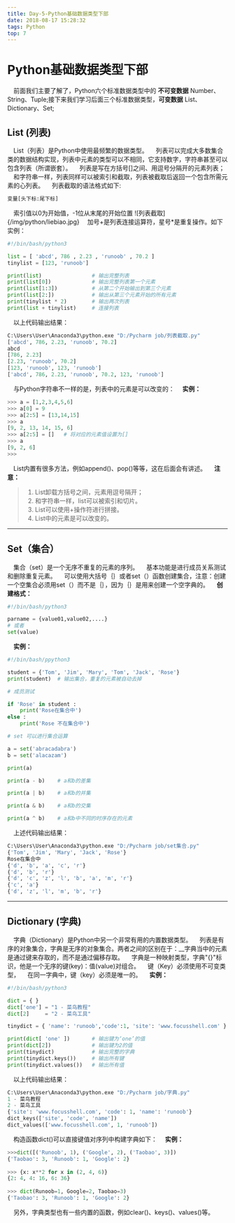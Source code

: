 ```yaml
---
title: Day-5-Python基础数据类型下部
date: 2018-08-17 15:28:32
tags: Python
top: 7
---
```


# Python基础数据类型下部 #

&emsp;前面我们主要了解了，Python六个标准数据类型中的 __不可变数据__ Number、String、Tuple;接下来我们学习后面三个标准数据类型，__可变数据__ List、Dictionary、Set;

## List (列表) ##

&emsp;List（列表）是Python中使用最频繁的数据类型。
&emsp;列表可以完成大多数集合类的数据结构实现，列表中元素的类型可以不相同，它支持数字，字符串甚至可以包含列表（所谓嵌套）。
&emsp;列表是写在方括号[]之间、用逗号分隔开的元素列表；
&emsp;和字符串一样，列表同样可以被索引和截取，列表被截取后返回一个包含所需元素的心列表。
&emsp;列表截取的语法格式如下:

``` python
变量[头下标:尾下标]
```

&emsp;索引值以0为开始值，-1位从末尾的开始位置
![列表截取]{/img/python/liebiao.jpg}
&emsp;加号+是列表连接运算符，星号*是重复操作。如下实例：

``` python
#!/bin/bash/python3

list = [ 'abcd', 786 , 2.23 , 'runoob' , 70.2 ]
tinylist = [123, 'runoob']

print(list)                # 输出完整列表
print(list[0])             # 输出完整列表第一个元素
print(list[1:3])           # 从第二个开始输出到第三个元素
print(list[2:])            # 输出从第三个元素开始的所有元素
print(tinylist * 2)        # 输出两次列表
print(list + tinylist)     # 连接列表
```

&emsp;以上代码输出结果：

``` python
C:\Users\User\Anaconda3\python.exe "D:/Pycharm job/列表截取.py"
['abcd', 786, 2.23, 'runoob', 70.2]
abcd
[786, 2.23]
[2.23, 'runoob', 70.2]
[123, 'runoob', 123, 'runoob']
['abcd', 786, 2.23, 'runoob', 70.2, 123, 'runoob']
```

&emsp;与Python字符串不一样的是，列表中的元素是可以改变的：
&emsp;__实例：__

``` python
>>> a = [1,2,3,4,5,6]
>>> a[0] = 9
>>> a[2:5] = [13,14,15]
>>> a
[9, 2, 13, 14, 15, 6]
>>> a[2:5] = []   # 将对应的元素值设置为[]
>>> a
[9, 2, 6]
>>>
```

&emsp;List内置有很多方法，例如append()、pop()等等，这在后面会有讲述。
&emsp;__注意：__

>1. List卸载方括号之间，元素用逗号隔开；
>2. 和字符串一样，list可以被索引和切片。
>3. List可以使用+操作符进行拼接。
>4. List中的元素是可以改变的。

***

## Set（集合） ##

&emsp;集合（set）是一个无序不重复的元素的序列。
&emsp;基本功能是进行成员关系测试和删除重复元素。
&emsp;可以使用大括号｛｝或者set（）函数创建集合，注意：创建一个空集合必须用set（）而不是｛｝，因为｛｝是用来创建一个空字典的。
&emsp;__创建格式：__

``` python
#!/bin/bash/python3

parname = {value01,value02,....}
# 或者
set(value)
```

&emsp;__实例：__

``` python
#!/bin/bash/ppython3

student = {'Tom', 'Jim', 'Mary', 'Tom', 'Jack', 'Rose'}
print(student)  # 输出集合，重复的元素被自动去掉

# 成员测试

if 'Rose' in student :
    print('Rose在集合中')
else :
    print('Rose 不在集合中')

# set 可以进行集合运算

a = set('abracadabra')
b = set('alacazam')

print(a)

print(a - b)    # a和b的差集

print(a | b)    # a和b的并集

print(a & b)    # a和b的交集

print(a ^ b)    # a和b中不同的时序存在的元素
```

&emsp;上述代码输出结果：

``` python
C:\Users\User\Anaconda3\python.exe "D:/Pycharm job/set集合.py"
{'Tom', 'Jim', 'Mary', 'Jack', 'Rose'}
Rose在集合中
{'d', 'b', 'a', 'c', 'r'}
{'d', 'b', 'r'}
{'d', 'c', 'z', 'l', 'b', 'a', 'm', 'r'}
{'c', 'a'}
{'d', 'z', 'l', 'm', 'b', 'r'}
```

***

## Dictionary (字典) ##

&emsp;字典（Dictionary）是Python中另一个非常有用的内置数据类型。
&emsp;列表是有序的对象集合，字典是无序的对象集合。两者之间的区别在于：__字典当中的元素是通过键来存取的，而不是通过偏移存取。
&emsp;字典是一种映射类型，字典"{}"标识，他是一个无序的键(key)：值(value)对组合。
&emsp;键（Key）必须使用不可变类型，
&emsp;在同一字典中，键（key）必须是唯一的。
&emsp;__实例：__

``` python
#!/bin/bash/python3

dict = { }
dict['one'] = "1 - 菜鸟教程"
dict[2]     = "2 - 菜鸟工具"

tinydict = { 'name': 'runoob','code':1, 'site': 'www.focusshell.com' }

print(dict[ 'one' ])       # 输出键为‘one’的值
print(dict[2])             # 输出键为2的值
print(tinydict)            # 输出完整的字典
print(tinydict.keys())     # 输出所有键
print(tinydict.values())   # 输出所有值
```

&emsp;以上代码输出结果：

``` python
C:\Users\User\Anaconda3\python.exe "D:/Pycharm job/字典.py"
1 - 菜鸟教程
2 - 菜鸟工具
{'site': 'www.focusshell.com', 'code': 1, 'name': 'runoob'}
dict_keys(['site', 'code', 'name'])
dict_values(['www.focusshell.com', 1, 'runoob'])
```

&emsp;构造函数dict()可以直接键值对序列中构建字典如下：
&emsp;__实例：__

``` python
>>>dict([('Runoob', 1), ('Google', 2), ('Taobao', 3)])
{'Taobao': 3, 'Runoob': 1, 'Google': 2}
 
>>> {x: x**2 for x in (2, 4, 6)}
{2: 4, 4: 16, 6: 36}
 
>>> dict(Runoob=1, Google=2, Taobao=3)
{'Taobao': 3, 'Runoob': 1, 'Google': 2}
```

&emsp;另外，字典类型也有一些内置的函数，例如clear()、keys()、values()等。